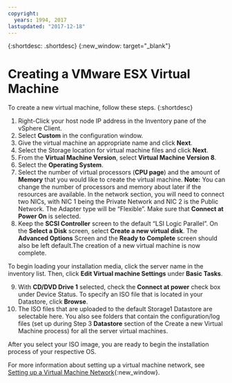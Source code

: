 ```yaml
---
copyright:
  years: 1994, 2017
lastupdated: "2017-12-18"
---
```


{:shortdesc: .shortdesc}
{:new_window: target="_blank"}


# Creating a VMware ESX Virtual Machine

To create a new virtual machine, follow these steps.
{:shortdesc}

1. Right-Click your host node IP address in the Inventory pane of the vSphere Client.
2. Select **Custom** in the configuration window.
3. Give the virtual machine an appropriate name and click **Next**.
4. Select the Storage location for virtual machine files and click **Next**.
5. From the **Virtual Machine Version**, select **Virtual Machine Version 8**. <!-- since we are using vSphere instead of the Web Client to create it (in which case we would use version 11 instead).-->
6. Select the **Operating System**.
7. Select the number of virtual processors (**CPU page**) and the amount of **Memory** that you would like to create the virtual machine. **Note:** You can change the number of processors and memory about later if the resources are available. 
In the network section, you will need to connect two NICs, with NIC 1 being the Private Network and NIC 2 is the Public Network. The Adapter type will be “Flexible”. Make sure that **Connect at Power On** is selected.
8. Keep the **SCSI Controller** screen to the default “LSI Logic Parallel”. On the **Select a Disk** screen, select **Create a new virtual disk**. The **Advanced Options** Screen and the **Ready to Complete** screen should also be left default.The creation of a new virtual machine is now complete. 

To begin loading your installation media, click the server name in the inventory list. Then, click **Edit Virtual machine Settings** under **Basic Tasks**.

9. With **CD/DVD Drive 1** selected, check the **Connect at power** check box under Device Status. To specify an ISO file that is located in your Datastore, click **Browse**.
10. The ISO files that are uploaded to the default Storage1 Datastore are selectable here. You also see folders that contain the configuration/log files (set up during Step 3 **Datastore** section of the Create a new Virtual Machine process) for all the server virtual machines.

After you select your ISO image, you are ready to begin the installation process of your respective OS.

For more information about setting up a virtual machine network, see [Setting up a Virtual Machine Network](/docs/infrastructure/virtualization/virtual-machine-network-setup.html){:new_window}.
